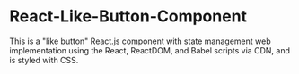 # React-Like-Button-Component
This is a "like button" React.js component with state management web implementation using the React, ReactDOM, and Babel scripts via CDN, and is styled with CSS.

